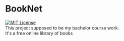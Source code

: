 # BookNet
[![MIT License](https://img.shields.io/pypi/l/aiogram.svg?style=flat-square)](https://opensource.org/licenses/MIT)
<br>
This project supposed to be my bachelor course work. <br>
It's a free online library of books